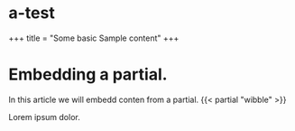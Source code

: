 # a-test

+++
title = "Some basic Sample content"
+++

# Embedding a partial.
In this article we will embedd conten from a partial.
{{< partial "wibble" >}}

Lorem ipsum dolor.
